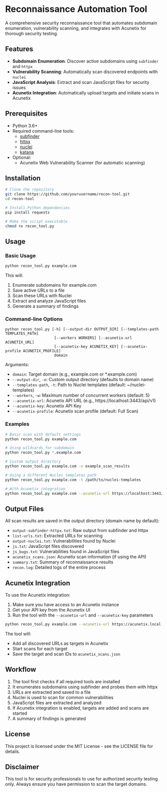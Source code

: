 # Reconnaissance Automation Tool

A comprehensive security reconnaissance tool that automates subdomain enumeration, vulnerability scanning, and integrates with Acunetix for thorough security testing.

## Features

- **Subdomain Enumeration**: Discover active subdomains using `subfinder` and `httpx`
- **Vulnerability Scanning**: Automatically scan discovered endpoints with `nuclei`
- **JavaScript Analysis**: Extract and scan JavaScript files for security issues
- **Acunetix Integration**: Automatically upload targets and initiate scans in Acunetix

## Prerequisites

- Python 3.6+
- Required command-line tools:
  - [subfinder](https://github.com/projectdiscovery/subfinder)
  - [httpx](https://github.com/projectdiscovery/httpx)
  - [nuclei](https://github.com/projectdiscovery/nuclei)
  - [katana](https://github.com/projectdiscovery/katana)
- Optional:
  - Acunetix Web Vulnerability Scanner (for automatic scanning)

## Installation

```bash
# Clone the repository
git clone https://github.com/yourusername/recon-tool.git
cd recon-tool

# Install Python dependencies
pip install requests

# Make the script executable
chmod +x recon_tool.py
```

## Usage

### Basic Usage

```bash
python recon_tool.py example.com
```

This will:
1. Enumerate subdomains for example.com
2. Save active URLs to a file
3. Scan these URLs with Nuclei
4. Extract and analyze JavaScript files
5. Generate a summary of findings

### Command-line Options

```
python recon_tool.py [-h] [--output-dir OUTPUT_DIR] [--templates-path TEMPLATES_PATH]
                      [--workers WORKERS] [--acunetix-url ACUNETIX_URL]
                      [--acunetix-key ACUNETIX_KEY] [--acunetix-profile ACUNETIX_PROFILE]
                      domain
```

Arguments:
- `domain`: Target domain (e.g., example.com or *.example.com)
- `--output-dir`, `-o`: Custom output directory (defaults to domain name)
- `--templates-path`, `-t`: Path to Nuclei templates (default: ~/nuclei-templates)
- `--workers`, `-w`: Maximum number of concurrent workers (default: 5)
- `--acunetix-url`: Acunetix API URL (e.g., https://localhost:3443/api/v1)
- `--acunetix-key`: Acunetix API Key
- `--acunetix-profile`: Acunetix scan profile (default: Full Scan)

### Examples

```bash
# Basic scan with default settings
python recon_tool.py example.com

# Using wildcards for subdomain
python recon_tool.py *.example.com

# Custom output directory
python recon_tool.py example.com -o example_scan_results

# Using a different Nuclei templates path
python recon_tool.py example.com -t /path/to/nuclei-templates

# With Acunetix integration
python recon_tool.py example.com --acunetix-url https://localhost:3443/api/v1 --acunetix-key YOUR_API_KEY
```

## Output Files

All scan results are saved in the output directory (domain name by default):

- `output-subfinder-httpx.txt`: Raw output from subfinder and httpx
- `list-urls.txt`: Extracted URLs for scanning
- `output-nuclei.txt`: Vulnerabilities found by Nuclei
- `js.txt`: JavaScript files discovered
- `js_bugs.txt`: Vulnerabilities found in JavaScript files
- `acunetix_scans.json`: Acunetix scan information (if using the API)
- `summary.txt`: Summary of reconnaissance results
- `recon.log`: Detailed logs of the entire process

## Acunetix Integration

To use the Acunetix integration:

1. Make sure you have access to an Acunetix instance
2. Get your API key from the Acunetix UI
3. Run the tool with the `--acunetix-url` and `--acunetix-key` parameters

```bash
python recon_tool.py example.com --acunetix-url https://acunetix.local:3443/api/v1 --acunetix-key YOUR_API_KEY
```

The tool will:
- Add all discovered URLs as targets in Acunetix
- Start scans for each target
- Save the target and scan IDs to `acunetix_scans.json`

## Workflow

1. The tool first checks if all required tools are installed
2. It enumerates subdomains using subfinder and probes them with httpx
3. URLs are extracted and saved to a file
4. Nuclei is used to scan for common vulnerabilities
5. JavaScript files are extracted and analyzed
6. If Acunetix integration is enabled, targets are added and scans are started
7. A summary of findings is generated

## License

This project is licensed under the MIT License - see the LICENSE file for details.

## Disclaimer

This tool is for security professionals to use for authorized security testing only. Always ensure you have permission to scan the target domains.
